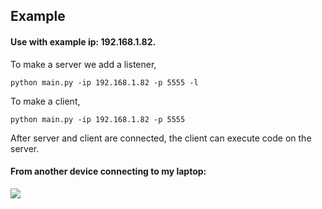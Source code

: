 ## Example

#### Use with example ip: 192.168.1.82.
To make a server we add a listener, 

```console
python main.py -ip 192.168.1.82 -p 5555 -l
```

To make a client,

```console
python main.py -ip 192.168.1.82 -p 5555
```

After server and client are connected, the client can execute code
on the server.

#### From another device connecting to my laptop:
![](https://i.imgur.com/SzJvohI.png)